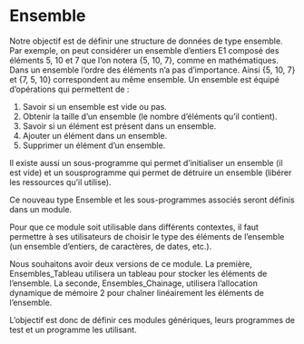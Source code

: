 # Ensemble
Notre objectif est de définir une structure de données de type ensemble. Par exemple, on peut
considérer un ensemble d’entiers E1 composé des éléments 5, 10 et 7 que l’on notera {5, 10, 7},
comme en mathématiques. Dans un ensemble l’ordre des éléments n’a pas d’importance. Ainsi
{5, 10, 7} et {7, 5, 10} correspondent au même ensemble.
Un ensemble est équipé d’opérations qui permettent de :
1. Savoir si un ensemble est vide ou pas.
2. Obtenir la taille d’un ensemble (le nombre d’éléments qu’il contient).
3. Savoir si un élément est présent dans un ensemble.
4. Ajouter un élément dans un ensemble.
5. Supprimer un élément d’un ensemble.

Il existe aussi un sous-programme qui permet d’initialiser un ensemble (il est vide) et un sousprogramme qui permet de
détruire un ensemble (libérer les ressources qu’il utilise).

Ce nouveau type Ensemble et les sous-programmes associés seront définis dans un module.

Pour que ce module soit utilisable dans différents contextes, il faut permettre à ses utilisateurs de
choisir le type des éléments de l’ensemble (un ensemble d’entiers, de caractères, de dates, etc.).

Nous souhaitons avoir deux versions de ce module. La première, Ensembles_Tableau utilisera
un tableau pour stocker les éléments de l’ensemble. La seconde, Ensembles_Chainage, utilisera
l’allocation dynamique de mémoire 2 pour chaîner linéairement les éléments de l’ensemble.

L’objectif est donc de définir ces modules génériques, leurs programmes de test et un programme les utilisant.
